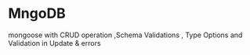 # MngoDB
mongoose with CRUD operation ,Schema Validations , Type Options  and Validation in Update &amp; errors
